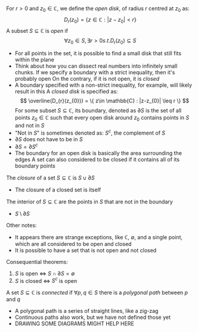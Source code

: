 For $r>0$ and $z_{0}\in \mathbb{C}$, we define the *open disk*, of radius $r$ centred at $z_{0}$ as:
$$
D_{r}(z_{0}) = \{ z\in \mathbb{C} : |z-z_{0}|<r \}
$$
A subset $S\subseteq \mathbb{C}$ is *open* if
$$
\forall z_{0}\in S, \exists r>0 s.t. D_{r}(z_{0})\subseteq S
$$
- For all points in the set, it is possible to find a small disk that still fits within the plane
- Think about how you can dissect real numbers into infinitely small chunks. If we specify a boundary with a strict inequality, then it's probably open
On the contrary, if it is not open, it is *closed*
- A boundary specified with a non-strict inequality, for example, will likely result in this
A *closed disk* is specified as:
$$
\overline{D_{r}(z_{0})} = \{ z\in \mathbb{C} : |z-z_{0}| \leq r \}
$$
For some subset $S\subseteq \mathbb{C}$, its boundary, denoted as $\partial S$ is the set of all points $z_{0}\in \mathbb{C}$ such that every open disk around $z_{0}$ contains points in $S$ and not in $S$
- "Not in $S$" is sometimes denoted as: $S^c$, the complement of $S$
- $\partial S$ does not have to be in $S$
- $\partial S = \partial S^c$
- The boundary for an open disk is basically the area surrounding the edges
A set can also considered to be closed if it contains all of its boundary points

The *closure* of a set $S\subseteq \mathbb{C}$ is $S\cup \partial S$
- The closure of a closed set is itself

The interior of $S\subseteq \mathbb{C}$ are the points in $S$ that are not in the boundary
- $S\setminus \partial S$

Other notes:
- It appears there are strange exceptions, like $\mathbb{C}$, $\emptyset$, and a single point, which are all considered to be open and closed
- It is possible to have a set that is not open and not closed

Consequential theorems:
1. $S$ is open $\iff$ $S\cap \partial S = \emptyset$
2. $S$ is closed $\iff$ $S^c$ is open

A set $S\subseteq \mathbb{C}$ is *connected* if $\forall p,q\in S$ there is a *polygonal path* between $p$ and $q$
- A polygonal path is a series of straight lines, like a zig-zag
- Continuous paths also work, but we have not defined those yet
- DRAWING SOME DIAGRAMS MIGHT HELP HERE
